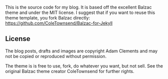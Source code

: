 This is the source code for my blog. It is based off the excellent Balzac theme and under the MIT license. I suggest that if you want to reuse this theme template, you fork Balzac directly: https://github.com/ColeTownsend/Balzac-for-Jekyll

## License

The blog posts, drafts and images are copyright Adam Clements and may not be copied or reproduced without permission.

The theme is is free to use, fork, do whatever you want, but not sell. See the original Balzac theme creator ColeTownsend for further rights. 
